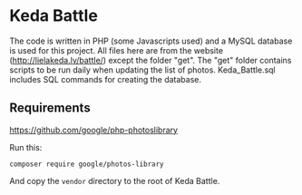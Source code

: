 # Keda Battle

The code is written in PHP (some Javascripts used) and a MySQL database is used for this project.
All files here are from the website (http://lielakeda.lv/battle/) except the folder "get".
The "get" folder contains scripts to be run daily when updating the list of photos.
Keda_Battle.sql includes SQL commands for creating the database.

## Requirements

https://github.com/google/php-photoslibrary

Run this:
```Shell
composer require google/photos-library
```
And copy the `vendor` directory to the root of Keda Battle.
